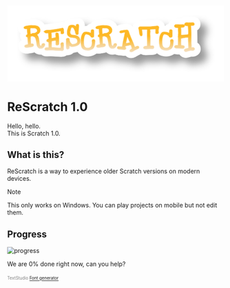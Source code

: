 ![ReScratch Logo](static/images/main/logo.png)
# ReScratch 1.0
Hello, hello.  
This is Scratch 1.0.

## What is this?
ReScratch is a way to experience older Scratch versions on
modern devices.

> [!NOTE]
> This only works on Windows.
> You can play projects on mobile but not edit them.

## Progress
![progress](https://geps.dev/progress/0)

We are 0% done right now, can you help?

<div style="color: gray;"><sup><sub>TextStudio <a href="https://www.textstudio.com/">Font generator</a></sub></sup></div>
